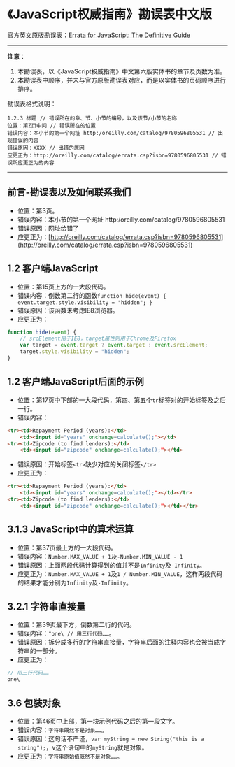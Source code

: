 # 《JavaScript权威指南》勘误表中文版

官方英文原版勘误表：[Errata for JavaScript: The Definitive Guide](http://www.oreilly.com/catalog/errata.csp?isbn=9780596805531)

---

**注意**：

1. 本勘误表，以《JavaScript权威指南》中文第六版实体书的章节及页数为准。
1. 本勘误表中顺序，并未与官方原版勘误表对应，而是以实体书的页码顺序进行排序。

勘误表格式说明：

```text
1.2.3 标题 // 错误所在的章、节、小节的编号，以及该节/小节的名称
位置：第Z页中间 // 错误所在的位置
错误内容：本小节的第一个网址 http:/oreilly.com/catalog/9780596805531 // 出现错误的内容
错误原因：XXXX // 出错的原因
应更正为：http://oreilly.com/catalog/errata.csp?isbn=9780596805531 // 错误所应更正为的内容
```

---

## 前言-勘误表以及如何联系我们

- 位置：第3页。
- 错误内容：本小节的第一个网址 http:/oreilly.com/catalog/9780596805531
- 错误原因：网址给错了
- 应更正为：[http://oreilly.com/catalog/errata.csp?isbn=9780596805531](http://oreilly.com/catalog/errata.csp?isbn=9780596805531)

## 1.2 客户端JavaScript

- 位置：第15页上方的一大段代码。
- 错误内容：倒数第二行的函数`function hide(event) { event.target.style.visibility = "hidden"; }`
- 错误原因：该函数未考虑IE8浏览器。
- 应更正为：

```js
function hide(event) {
    // srcElement用于IE8，target属性则用于Chrome及Firefox
    var target = event.target ? event.target : event.srcElement;
    target.style.visibility = "hidden";
}
```

## 1.2 客户端JavaScript后面的示例

- 位置：第17页中下部的一大段代码，第四、第五个`tr`标签对的开始标签及之后一行。
- 错误内容：

```html
<tr><td>Repayment Period (years):</td>
    <td><input id="years" onchange=calculate();"></td>
<tr><td>Zipcode (to find lenders):</td>
    <td><input id="zipcode" onchange=calculate();"></td>
```

- 错误原因：开始标签`<tr>`缺少对应的关闭标签`</tr>`
- 应更正为：

```html
<tr><td>Repayment Period (years):</td>
    <td><input id="years" onchange=calculate();"></td></tr>
<tr><td>Zipcode (to find lenders):</td>
    <td><input id="zipcode" onchange=calculate();"></td></tr>
```

## 3.1.3 JavaScript中的算术运算

- 位置：第37页最上方的一大段代码。
- 错误内容：`Number.MAX_VALUE + 1`及`-Number.MIN_VALUE - 1`
- 错误原因：上面两段代码计算得到的值并不是`Infinity`及`-Infinity`。
- 应更正为：`Number.MAX_VALUE + 1`及`1 / Number.MIN_VALUE`，这样两段代码的结果才能分别为`Infinity`及`-Infinity`。

## 3.2.1 字符串直接量

- 位置：第39页最下方，倒数第二行的代码。
- 错误内容：`"one\ // 用三行代码……`。
- 错误原因：拆分成多行的字符串直接量，字符串后面的注释内容也会被当成字符串的一部分。
- 应更正为：

```js
// 用三行代码……
one\
```

## 3.6 包装对象

- 位置：第46页中上部，第一块示例代码之后的第一段文字。
- 错误内容：`字符串既然不是对象……`。
- 错误原因：这句话不严谨，`var myString = new String("this is a string");`，v这个语句中的`myString`就是对象。
- 应更正为：`字符串原始值既然不是对象……`。